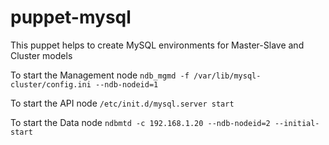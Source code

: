 puppet-mysql
============

This puppet helps to create MySQL environments for Master-Slave and Cluster models

To start the Management node
`ndb_mgmd -f /var/lib/mysql-cluster/config.ini --ndb-nodeid=1`

To start the API node
`/etc/init.d/mysql.server start`

To start the Data node
`ndbmtd -c 192.168.1.20 --ndb-nodeid=2 --initial-start`

